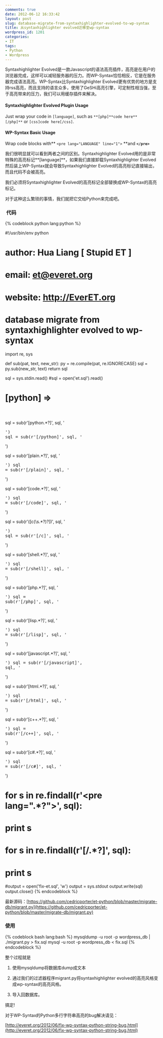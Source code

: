 ```yaml
---
comments: true
date: 2012-06-12 16:33:42
layout: post
slug: database-migrate-from-syntaxhighlighter-evolved-to-wp-syntax
title: 从syntaxhighlighter evolved迁移至wp-syntax
wordpress_id: 1201
categories:
- IT
tags:
- Python
- Wordpress
---
```


Syntaxhighlighter Evolved是一款Javascript的语法高亮插件，高亮是在用户的浏览器完成，这样可以减轻服务器的压力。而WP-Syntax恰恰相反，它是在服务器完成语法高亮。WP-Syntax比Syntaxhighlighter Evolved更有优势的地方是支持rss高亮，而且支持的语言众多，使用了GeSHi高亮引擎，可定制性相当强，至于高亮带来的压力，我们可以用缓存插件来解决。


#### Syntaxhighlighter Evolved Plugin Usage


Just wrap your code in `[language]`, such as `**[php]**code here**[/php]**` or `[css]code here[/css]`.


#### WP-Syntax Basic Usage


Wrap code blocks with** `<pre lang="LANGUAGE" line="1">` **and **`</pre>`**

我们很明显就可以看到两者之间的区别。Syntaxhighlighter Evolved用的是非常特殊的高亮标记**[language]**，如果我们直接卸载Syntaxhighlighter Evolved然后装上WP-Syntax就会导致Syntaxhighlighter Evolved的高亮标记直接输出，而且代码不会被高亮。

我们必须将Syntaxhighlighter Evolved的高亮标记全部替换成WP-Syntax的高亮标记。

对于这种这么繁琐的事情，我们就把它交给Python来完成吧。<!-- more -->


###  代码



{% codeblock python lang:python %}

#!/usr/bin/env python
# author:  Hua Liang [ Stupid ET ]
# email:   et@everet.org
# website: http://EverET.org
#
# database migrate from syntaxhighlighter evolved to wp-syntax

import re, sys

def sub(pat, text, new_str):
    py = re.compile(pat, re.IGNORECASE)
    sql = py.sub(new_str, text)
    return sql 

sql = sys.stdin.read()
#sql = open('et.sql').read()

# [python] => <pre lang="python">
sql = sub(r'\[python.*?\]', sql, '<pre lang="python" escaped="true">')
sql = sub(r'\[/python\]', sql, '</pre>')

sql = sub(r'\[plain.*?\]', sql, '<pre lang="text" escaped="true">')
sql = sub(r'\[/plain\]', sql, '</pre>')

sql = sub(r'\[code.*?\]', sql, '<pre lang="text" escaped="true">')
sql = sub(r'\[/code\]', sql, '</pre>')

sql = sub(r'(\[c(\s.*?)?\])', sql, '<pre lang="cpp" escaped="true">')
sql = sub(r'\[/c\]', sql, '</pre>')

sql = sub(r'\[shell.*?\]', sql, '<pre lang="bash" escaped="true">')
sql = sub(r'\[/shell\]', sql, '</pre>')

sql = sub(r'\[php.*?\]', sql, '<pre lang="php" escaped="true">')
sql = sub(r'\[/php\]', sql, '</pre>')

sql = sub(r'\[lisp.*?\]', sql, '<pre lang="lisp" escaped="true">')
sql = sub(r'\[/lisp\]', sql, '</pre>')

sql = sub(r'\[javascript.*?\]', sql, '<pre lang="javascript" escaped="true">')
sql = sub(r'\[/javascript\]', sql, '</pre>')

sql = sub(r'\[html.*?\]', sql, '<pre lang="html" escaped="true">')
sql = sub(r'\[/html\]', sql, '</pre>')

sql = sub(r'\[c\+\+.*?\]', sql, '<pre lang="cpp" escaped="true">')
sql = sub(r'\[/c\+\+\]', sql, '</pre>')

sql = sub(r'\[c#.*?\]', sql, '<pre lang="csharp" escaped="true">')
sql = sub(r'\[/c#\]', sql, '</pre>')

# for s in re.findall(r'\<pre lang=\".*?\"\>', sql):
#     print s
# for s in re.findall(r'\[/.*?\]', sql):
#     print s

#output = open('fix-et.sql', 'w')
output = sys.stdout
output.write(sql)
output.close()
{% endcodeblock %}

最新源码：[https://github.com/cedricporter/et-python/blob/master/migrate-db/migrant.py](https://github.com/cedricporter/et-python/blob/master/migrate-db/migrant.py)




### 使用



{% codeblock bash lang:bash %}
mysqldump -u root -p wordpress_db | ./migrant.py > fix.sql
mysql -u root -p wordpress_db < fix.sql
{% endcodeblock %}



整个过程就是



	
  1. 使用mysqldump将数据库dump成文本

	
  2. 通过我们的过滤器程序migrant.py将syntaxhighlighter evolved的高亮风格变成wp-syntax的高亮风格。

	
  3. 导入回数据库。




搞定!


对于WP-Syntax的Python多行字符串高亮的bug解决请见：

[http://everet.org/2012/06/fix-wp-syntax-python-string-bug.html](http://everet.org/2012/06/fix-wp-syntax-python-string-bug.html)
